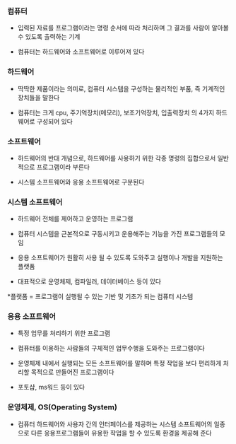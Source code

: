 ### 컴퓨터

* 입력된 자료를 프로그램이라는 명령 순서에 따라 처리하며 그 결과를 사람이 알아볼 수 있도록 출력하는 기계

* 컴퓨터는 하드웨어와 소프트웨어로 이루어져 있다
  
### 하드웨어 

* 딱딱한 제품이라는 의미로, 컴퓨터 시스템을 구성하는 물리적인 부품, 즉 기계적인 장치들을 말한다

* 컴퓨터는 크게 cpu, 주기억장치(메모리), 보조기억장치, 입출력장치 의 4가지 하드웨어로 구성되어 있다


### 소프트웨어 

* 하드웨어의 반대 개념으로, 하드웨어를 사용하기 위한 각종 명령의 집합으로서 일반적으로 프로그램이라 부른다

* 시스템 소프트웨어와 응용 소프트웨어로 구분된다


### 시스템 소프트웨어

* 하드웨어 전체를 제어하고 운영하는 프로그램

* 컴퓨터 시스템을 근본적으로 구동시키고 운용해주는 기능을 가진 프로그램들의 모임

* 응용 소프트웨어가 원활히 사용 될 수 있도록 도와주고 실행이나 개발을 지원하는 플랫폼

* 대표적으로 운영체제, 컴파일러, 데이터베이스 등이 있다

*플랫폼 = 프로그램이 실행될 수 있는 기반 및 기초가 되는 컴퓨터 시스템


### 응용 소프트웨어

* 특정 업무를 처리하기 위한 프로그램

* 컴퓨터를 이용하는 사람들의 구체적인 업무수행을 도와주는 프로그램이다

* 운영체제 내에서 실행되는 모든 소프트웨어를 말하며 특정 작업을 보다 편리하게 처리할 목적으로 만들어진 프로그램이다

* 포토샵, ms워드 등이 있다


### 운영체제, OS(Operating System)

* 컴퓨터 하드웨어와 사용자 간의 인터페이스를 제공하는 시스템 소프트웨어의 일종으로 다른 응용프로그램들이 유용한 작업을 할 수 있도록 환경을 제공해 준다
